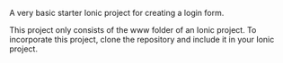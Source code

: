 A very basic starter Ionic project for creating a login form.

This project only consists of the www folder of an Ionic project. To incorporate this project, clone the repository and include it in your Ionic project.
